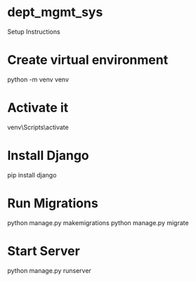 # dept_mgmt_sys

Setup Instructions

# Create virtual environment
python -m venv venv

# Activate it
venv\Scripts\activate    

# Install Django
pip install django

# Run Migrations
python manage.py makemigrations
python manage.py migrate

# Start Server
python manage.py runserver

